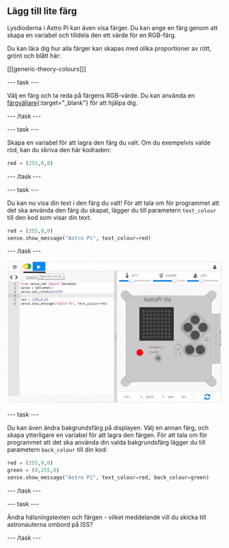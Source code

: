 ## Lägg till lite färg

Lysdioderna i Astro Pi kan även visa färger. Du kan ange en färg genom att skapa en variabel och tilldela den ett värde för en RGB-färg.

Du kan lära dig hur alla färger kan skapas med olika proportioner av rött, grönt och blått här:

[[[generic-theory-colours]]]

\--- task \---

Välj en färg och ta reda på färgens RGB-värde. Du kan använda en [färgväljare](https://www.w3schools.com/colors/colors_rgb.asp){:target="_blank"} för att hjälpa dig.

\--- /task \---

\--- task \---

Skapa en variabel för att lagra den färg du valt. Om du exempelvis valde röd, kan du skriva den här kodraden:

```python
red = (255,0,0)
```

\--- /task \---

\--- task \---

Du kan nu visa din text i den färg du valt! För att tala om för programmet att det ska använda den färg du skapat, lägger du till parametern `text_colour` till den kod som visar din text:

```python
red = (255,0,0)
sense.show_message("Astro Pi", text_colour=red)
```

\--- /task \---

![visa meddelande i färg](images/show-message-color.gif)

\--- task \---

Du kan även ändra bakgrundsfärg på displayen. Välj en annan färg, och skapa ytterligare en variabel för att lagra den färgen. För att tala om för programmet att det ska använda din valda bakgrundsfärg lägger du till parametern `back_colour` till din kod:

```python
red = (255,0,0)
green = (0,255,0)
sense.show_message("Astro Pi", text_colour=red, back_colour=green)
```

\--- /task \---

\--- task \---

Ändra hälsningstexten och färgen - vilket meddelande vill du skicka till astronauterna ombord på ISS?

\--- /task \---